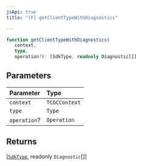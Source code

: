 ```yaml
---
jsApi: true
title: "[F] getClientTypeWithDiagnostics"

---
```

```ts
function getClientTypeWithDiagnostics(
   context, 
   type, 
   operation?): [SdkType, readonly Diagnostic[]]
```

## Parameters

| Parameter | Type |
| :------ | :------ |
| `context` | `TCGCContext` |
| `type` | `Type` |
| `operation`? | `Operation` |

## Returns

[[`SdkType`](../type-aliases/SdkType.md), readonly `Diagnostic`[]]
